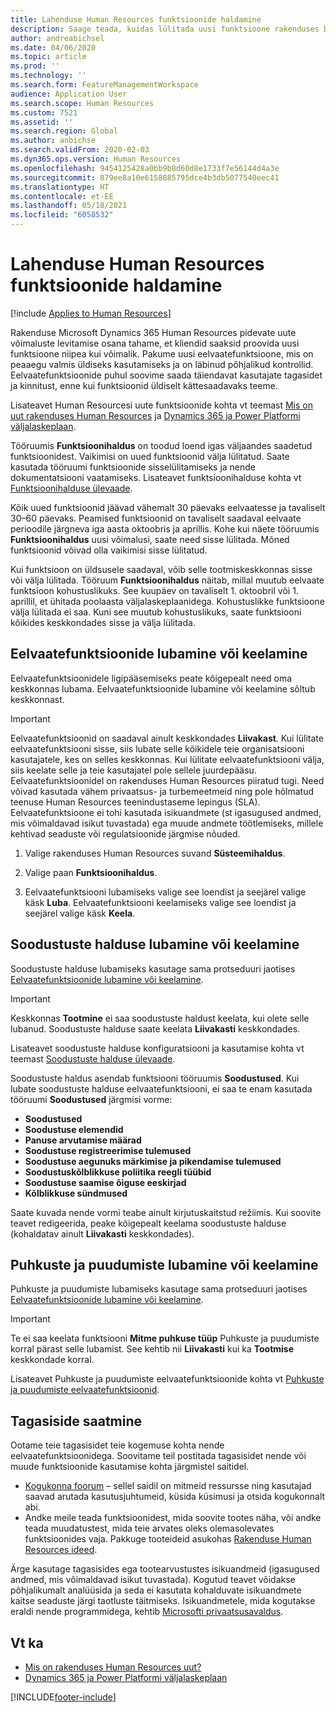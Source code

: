 ```yaml
---
title: Lahenduse Human Resources funktsioonide haldamine
description: Saage teada, kuidas lülitada uusi funktsioone rakenduses Dynamics 365 Human Resources sisse või välja.
author: andreabichsel
ms.date: 04/06/2020
ms.topic: article
ms.prod: ''
ms.technology: ''
ms.search.form: FeatureManagementWorkspace
audience: Application User
ms.search.scope: Human Resources
ms.custom: 7521
ms.assetid: ''
ms.search.region: Global
ms.author: anbichse
ms.search.validFrom: 2020-02-03
ms.dyn365.ops.version: Human Resources
ms.openlocfilehash: 9454125428a0bb9b8d60d8e1733f7e56144d4a3e
ms.sourcegitcommit: 879ee8a10e6158885795dce4b3db5077540eec41
ms.translationtype: HT
ms.contentlocale: et-EE
ms.lasthandoff: 05/18/2021
ms.locfileid: "6058532"
---
```

# <a name="manage-features-in-human-resources"></a>Lahenduse Human Resources funktsioonide haldamine

[!include [Applies to Human Resources](../includes/applies-to-hr.md)]

Rakenduse Microsoft Dynamics 365 Human Resources pidevate uute võimaluste levitamise osana tahame, et kliendid saaksid proovida uusi funktsioone niipea kui võimalik. Pakume uusi eelvaatefunktsioone, mis on peaaegu valmis üldiseks kasutamiseks ja on läbinud põhjalikud kontrollid. Eelvaatefunktsioonide puhul soovime saada täiendavat kasutajate tagasidet ja kinnitust, enne kui funktsioonid üldiselt kättesaadavaks teeme.

Lisateavet Human Resourcesi uute funktsioonide kohta vt teemast [Mis on uut rakenduses Human Resources](hr-admin-whats-new.md) ja [Dynamics 365 ja Power Platformi väljalaskeplaan](/dynamics365/release-plans/?panel=products1#pivot=products).

Tööruumis **Funktsioonihaldus** on toodud loend igas väljaandes saadetud funktsioonidest. Vaikimisi on uued funktsioonid välja lülitatud. Saate kasutada tööruumi funktsioonide sisselülitamiseks ja nende dokumentatsiooni vaatamiseks. Lisateavet funktsioonihalduse kohta vt [Funktsioonihalduse ülevaade](../fin-ops-core/fin-ops/get-started/feature-management/feature-management-overview.md).

Kõik uued funktsioonid jäävad vähemalt 30 päevaks eelvaatesse ja tavaliselt 30–60 päevaks. Peamised funktsioonid on tavaliselt saadaval eelvaate perioodile järgneva iga aasta oktoobris ja aprillis. Kohe kui näete tööruumis **Funktsioonihaldus** uusi võimalusi, saate need sisse lülitada. Mõned funktsioonid võivad olla vaikimisi sisse lülitatud.

Kui funktsioon on üldsusele saadaval, võib selle tootmiskeskkonnas sisse või välja lülitada. Tööruum **Funktsioonihaldus** näitab, millal muutub eelvaate funktsioon kohustuslikuks. See kuupäev on tavaliselt 1. oktoobril või 1. aprillil, et ühitada poolaasta väljalaskeplaanidega. Kohustuslikke funktsioone välja lülitada ei saa. Kuni see muutub kohustuslikuks, saate funktsiooni kõikides keskkondades sisse ja välja lülitada.

## <a name="enable-or-disable-preview-features"></a>Eelvaatefunktsioonide lubamine või keelamine

Eelvaatefunktsioonidele ligipääsemiseks peate kõigepealt need oma keskkonnas lubama. Eelvaatefunktsioonide lubamine või keelamine sõltub keskkonnast.

> [!IMPORTANT]
> Eelvaatefunktsioonid on saadaval ainult keskkondades **Liivakast**. Kui lülitate eelvaatefunktsiooni sisse, siis lubate selle kõikidele teie organisatsiooni kasutajatele, kes on selles keskkonnas. Kui lülitate eelvaatefunktsiooni välja, siis keelate selle ja teie kasutajatel pole sellele juurdepääsu. Eelvaatefunktsioonidel on rakenduses Human Resources piiratud tugi. Need võivad kasutada vähem privaatsus- ja turbemeetmeid ning pole hõlmatud teenuse Human Resources teenindustaseme lepingus (SLA). Eelvaatefunktsioone ei tohi kasutada isikuandmete (st igasugused andmed, mis võimaldavad isikut tuvastada) ega muude andmete töötlemiseks, millele kehtivad seaduste või regulatsioonide järgmise nõuded.

1. Valige rakenduses Human Resources suvand **Süsteemihaldus**.

2. Valige paan **Funktsioonihaldus**.

3. Eelvaatefunktsiooni lubamiseks valige see loendist ja seejärel valige käsk **Luba**. Eelvaatefunktsiooni keelamiseks valige see loendist ja seejärel valige käsk **Keela**.

## <a name="enable-or-disable-benefits-management"></a>Soodustuste halduse lubamine või keelamine

Soodustuste halduse lubamiseks kasutage sama protseduuri jaotises [Eelvaatefunktsioonide lubamine või keelamine](hr-admin-manage-features.md?enable-or-disable-preview-features).

> [!IMPORTANT]
> Keskkonnas **Tootmine** ei saa soodustuste haldust keelata, kui olete selle lubanud. Soodustuste halduse saate keelata **Liivakasti** keskkondades.

Lisateavet soodustuste halduse konfiguratsiooni ja kasutamise kohta vt teemast [Soodustuste halduse ülevaade](hr-benefits-management-overview.md).

Soodustuste haldus asendab funktsiooni tööruumis **Soodustused**. Kui lubate soodustuste halduse eelvaatefunktsiooni, ei saa te enam kasutada tööruumi **Soodustused** järgmisi vorme:

- **Soodustused**
- **Soodustuse elemendid**
- **Panuse arvutamise määrad**
- **Soodustuse registreerimise tulemused**
- **Soodustuse aegunuks märkimise ja pikendamise tulemused**
- **Soodustuskõlblikkuse poliitika reegli tüübid**
- **Soodustuse saamise õiguse eeskirjad**
- **Kõlblikkuse sündmused**

Saate kuvada nende vormi teabe ainult kirjutuskaitstud režiimis. Kui soovite teavet redigeerida, peake kõigepealt keelama soodustuste halduse (kohaldatav ainult **Liivakasti** keskkondades).

## <a name="enable-or-disable-leave-and-absence"></a>Puhkuste ja puudumiste lubamine või keelamine

Puhkuste ja puudumiste lubamiseks kasutage sama protseduuri jaotises [Eelvaatefunktsioonide lubamine või keelamine](hr-admin-manage-features.md?enable-or-disable-preview-features).

> [!IMPORTANT]
> Te ei saa keelata funktsiooni **Mitme puhkuse tüüp** Puhkuste ja puudumiste korral pärast selle lubamist. See kehtib nii **Liivakasti** kui ka **Tootmise** keskkondade korral.

Lisateavet Puhkuste ja puudumiste eelvaatefunktsioonide kohta vt [Puhkuste ja puudumiste eelvaatefunktsioonid](hr-leave-and-absence-overview.md?leave-and-absence-preview-features).

## <a name="send-us-feedback"></a>Tagasiside saatmine

Ootame teie tagasisidet teie kogemuse kohta nende eelvaatefunktsioonidega. Soovitame teil postitada tagasisidet nende või muude funktsioonide kasutamise kohta järgmistel saitidel.

- [Kogukonna foorum](https://community.dynamics.com/enterprise/f/759?pi53869=0&category=Talent) – sellel saidil on mitmeid ressursse ning kasutajad saavad arutada kasutusjuhtumeid, küsida küsimusi ja otsida kogukonnalt abi.
- Andke meile teada funktsioonidest, mida soovite tootes näha, või andke teada muudatustest, mida teie arvates oleks olemasolevates funktsioonides vaja. Pakkuge tooteideid asukohas [Rakenduse Human Resources ideed](https://powerusers.microsoft.com/t5/Ideas-for-Human-Resources/idb-p/HumanResources).
    
Ärge kasutage tagasisides ega tootearvustustes isikuandmeid (igasugused andmed, mis võimaldavad isikut tuvastada). Kogutud teavet võidakse põhjalikumalt analüüsida ja seda ei kasutata kohalduvate isikuandmete kaitse seaduste järgi taotluste täitmiseks. Isikuandmetele, mida kogutakse eraldi nende programmidega, kehtib [Microsofti privaatsusavaldus](https://privacy.microsoft.com/privacystatement).

## <a name="see-also"></a>Vt ka

- [Mis on rakenduses Human Resources uut?](hr-admin-whats-new.md)
- [Dynamics 365 ja Power Platformi väljalaskeplaan](/dynamics365/release-plans/?panel=products1#pivot=products)

[!INCLUDE[footer-include](../includes/footer-banner.md)]